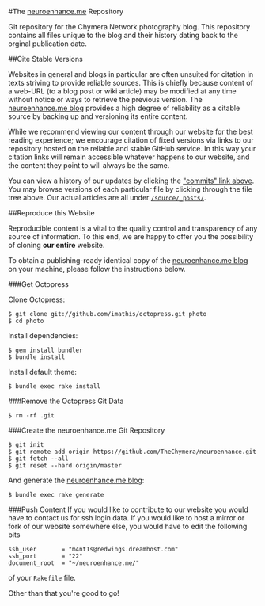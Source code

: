 #The [neuroenhance.me](http://neuroenhance.me) Repository

Git repository for the Chymera Network photography blog.
This repository contains all files unique to the blog and their history dating back to the orginal publication date.

##Cite Stable Versions

Websites in general and blogs in particular are often unsuited for citation in texts striving to provide reliable sources.
This is chiefly because content of a web-URL (to a blog post or wiki article) may be modified at any time without notice or ways to retrieve the previous version.
The [neuroenhance.me blog](http://neuroenhance.me) provides a high degree of reliability as a citable source by backing up and versioning its entire content.

While we recommend viewing our content through our website for the best reading experience;
we encourage citation of fixed versions via links to our repository hosted on the reliable and stable GitHub service.
In this way your citation links will remain accessible whatever happens to our website, and the content they point to will always be the same.

You can view a history of our updates by clicking the ["commits" link above](https://github.com/TheChymera/neuroenhance/commits/master).
You may browse versions of each particular file by clicking through the file tree above.
Our actual articles are all under [```/source/_posts/```](https://github.com/TheChymera/neuroenhance/tree/master/source/_posts).

##Reproduce this Website

Reproducible content is a vital to the quality control and transparency of any source of information.
To this end, we are happy to offer you the possibility of cloning **our entire** website.

To obtain a publishing-ready identical copy of the [neuroenhance.me blog](http://neuroenhance.me) on your machine, please follow the instructions below.

###Get Octopress

Clone Octopress:

    $ git clone git://github.com/imathis/octopress.git photo
    $ cd photo

Install dependencies:

    $ gem install bundler
    $ bundle install
    
Install default theme:

    $ bundle exec rake install
    
###Remove the Octopress Git Data

    $ rm -rf .git
    
###Create the neuroenhance.me Git Repository

    $ git init
    $ git remote add origin https://github.com/TheChymera/neuroenhance.git
    $ git fetch --all
    $ git reset --hard origin/master
    
And generate the [neuroenhance.me blog](http://neuroenhance.me):

    $ bundle exec rake generate

###Push Content
If you would like to contribute to our website you would have to contact us for ssh login data.
If you would like to host a mirror or fork of our website somewhere else, you would have to edit the following bits

    ssh_user       = "m4nt1s@redwings.dreamhost.com"
    ssh_port       = "22"
    document_root  = "~/neuroenhance.me/"

of your ```Rakefile``` file.

Other than that you're good to go!
